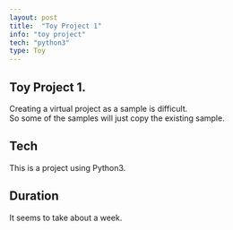 ```yaml
---
layout: post
title:  "Toy Project 1"
info: "toy project"
tech: "python3"
type: Toy
---
```


## Toy Project 1.
Creating a virtual project as a sample is difficult.  
So some of the samples will just copy the existing sample.  


## Tech
This is a project using Python3.  


## Duration
It seems to take about a week.

